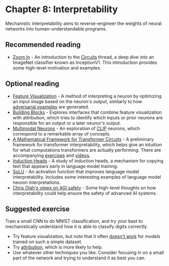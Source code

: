 # Chapter 8: Interpretability

Mechanistic interpretability aims to reverse-engineer the weights of neural networks into human-understandable programs.

## Recommended reading

- [Zoom In](https://distill.pub/2020/circuits/zoom-in/) - An introduction to the [Circuits](https://distill.pub/2020/circuits/) thread, a deep dive into an ImageNet classifier known as InceptionV1. This introduction provides some high-level motivation and examples.

## Optional reading

- [Feature Visualization](https://distill.pub/2017/feature-visualization/) - A method of interpreting a neuron by optimizing an input image based on the neuron's output, similarly to how [adversarial examples](https://arxiv.org/abs/1312.6199) are generated.
- [Building Blocks](https://distill.pub/2018/building-blocks/) - Explores interfaces that combine feature visualization with attribution, which tries to identify which inputs or prior neurons are responsible for an output or a later neuron's output.
- [Multimodal Neurons](https://distill.pub/2021/multimodal-neurons/) - An exploration of [CLIP](https://openai.com/blog/clip/) neurons, which correspond to a remarkable array of concepts.
- [A Mathematical Framework for Transformer Circuits](https://transformer-circuits.pub/2021/framework/index.html) - A preliminary framework for transformer interpretability, which helps give an intuition for what computations transformers are actually performing. There are accompanying [exercises](https://transformer-circuits.pub/2021/exercises/index.html) and [videos](https://transformer-circuits.pub/2021/videos/index.html).
- [Induction Heads](https://transformer-circuits.pub/2022/in-context-learning-and-induction-heads/index.html) - A study of induction heads, a mechanism for copying text that appears early in language model training.
- [SoLU](https://transformer-circuits.pub/2022/solu/index.html) - An activation function that improves language model interpretability. Includes some interesting examples of language model neuron interpretations.
- [Chris Olah's views on AGI safety](https://www.alignmentforum.org/posts/X2i9dQQK3gETCyqh2/chris-olah-s-views-on-agi-safety) - Some high-level thoughts on how interpretability could help ensure the safety of advanced AI systems.

## Suggested exercise

Train a small CNN to do MNIST classification, and try your best to mechanistically understand how it is able to classify digits correctly.

- Try feature visualization, but note that it often [doesn't work](https://distill.pub/2020/understanding-rl-vision/#feature-visualization) for models trained on such a simple dataset.
- Try [attribution](https://distill.pub/2018/building-blocks/#:~:text=How%20Are%20Concepts%20Assembled), which is more likely to help.
- Use whatever other techniques you like. Consider focusing in on a small part of the network and trying to understand it as best you can.

